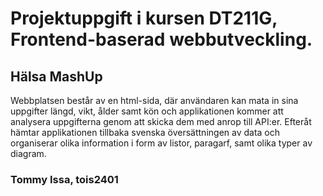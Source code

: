# Projektuppgift i kursen DT211G, Frontend-baserad webbutveckling.

## Hälsa MashUp
Webbplatsen består av en html-sida, där användaren kan mata in sina uppgifter längd, vikt, ålder samt kön och applikationen kommer att analysera uppgifterna genom att skicka dem med anrop till API:er. Efteråt hämtar applikationen tillbaka svenska översättningen av data och organiserar olika information i form av listor, paragarf, samt olika typer av diagram.

### Tommy Issa, tois2401